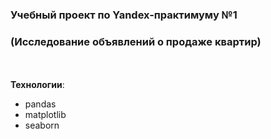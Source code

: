 ﻿### Учебный проект по Yandex-практимуму №1
### (Исследование объявлений о продаже квартир)  
<br></br>
**Технологии**:
- pandas
- matplotlib
- seaborn
